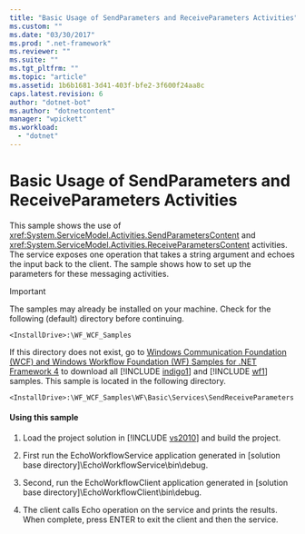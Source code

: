 ```yaml
---
title: "Basic Usage of SendParameters and ReceiveParameters Activities"
ms.custom: ""
ms.date: "03/30/2017"
ms.prod: ".net-framework"
ms.reviewer: ""
ms.suite: ""
ms.tgt_pltfrm: ""
ms.topic: "article"
ms.assetid: 1b6b1681-3d41-403f-bfe2-3f600f24aa8c
caps.latest.revision: 6
author: "dotnet-bot"
ms.author: "dotnetcontent"
manager: "wpickett"
ms.workload: 
  - "dotnet"
---
```

# Basic Usage of SendParameters and ReceiveParameters Activities
This sample shows the use of <xref:System.ServiceModel.Activities.SendParametersContent> and <xref:System.ServiceModel.Activities.ReceiveParametersContent> activities. The service exposes one operation that takes a string argument and echoes the input back to the client. The sample shows how to set up the parameters for these messaging activities.  

> [!IMPORTANT]
>  The samples may already be installed on your machine. Check for the following (default) directory before continuing.  
> 
>  `<InstallDrive>:\WF_WCF_Samples`  
> 
>  If this directory does not exist, go to [Windows Communication Foundation (WCF) and Windows Workflow Foundation (WF) Samples for .NET Framework 4](http://go.microsoft.com/fwlink/?LinkId=150780) to download all [!INCLUDE [indigo1](../../../../includes/indigo1-md.md)] and [!INCLUDE [wf1](../../../../includes/wf1-md.md)] samples. This sample is located in the following directory.  
> 
>  `<InstallDrive>:\WF_WCF_Samples\WF\Basic\Services\SendReceiveParameters`  

#### Using this sample  

1. Load the project solution in [!INCLUDE [vs2010](../../../../includes/vs2010-md.md)] and build the project.  

2. First run the EchoWorkflowService application generated in [solution base directory]\EchoWorkflowService\bin\debug.  

3. Second, run the EchoWorkflowClient application generated in [solution base directory]\EchoWorkflowClient\bin\debug.  

4. The client calls Echo operation on the service and prints the results. When complete, press ENTER to exit the client and then the service.
